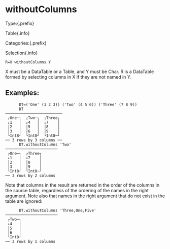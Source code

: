 # withoutColumns

Type:{.prefix}

Table{.info}

Categories:{.prefix}

Selection{.info}

~~~
R=X withoutColumns Y
~~~

X must be a DataTable or a Table, and Y must be Char. R is a DataTable formed by selecting columns
in X if they are not named in Y.

## Examples:

~~~
      DT=('One' (1 2 3)) ('Two' (4 5 6)) ('Three' (7 8 9))
      DT
─────────────────────────
 ┌One─┐  ┌Two─┐  ┌Three┐
 ↓1   │  ↓4   │  ↓7    │
 │2   │  │5   │  │8    │
 │3   │  │6   │  │9    │
 └Int8┘  └Int8┘  └Int8─┘
── 3 rows by 3 columns ──
      DT.withoutColumns 'Two'
───────────────────────
 ┌One─┐  ┌Three┐
 ↓1   │  ↓7    │
 │2   │  │8    │
 │3   │  │9    │
 └Int8┘  └Int8─┘
── 3 rows by 2 columns
~~~

Note that columns in the result are returned in the order of the columns in the source table,
regardless of the ordering of the names in the right argument. Note also that names in the right
argument that do not exist in the table are ignored:

~~~
      DT.withoutColumns 'Three,One,Five'
───────────────────────
 ┌Two─┐
 ↓4   │
 │5   │
 │6   │
 └Int8┘
── 3 rows by 1 columns
~~~

